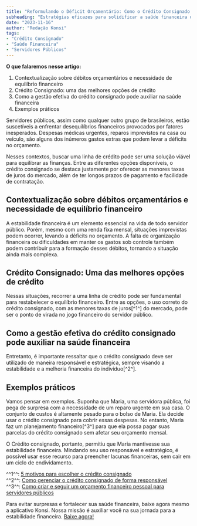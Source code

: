 ```yaml
---
title: "Reformulando o Déficit Orçamentário: Como o Crédito Consignado pode ser um aliado em cenários de desequilíbrio financeiro"
subheading: "Estratégias eficazes para solidificar a saúde financeira de servidores públicos, usando o crédito consignado como uma ferramenta"
date: "2023-11-16"
author: "Redação Konsi"
tags:
- "Crédito Consignado"
- "Saúde Financeira"
- "Servidores Públicos"
---
```


**O que falaremos nesse artigo:**
1. Contextualização sobre débitos orçamentários e necessidade de equilíbrio financeiro
2. Crédito Consignado: uma das melhores opções de crédito 
3. Como a gestão efetiva do crédito consignado pode auxiliar na saúde financeira
4. Exemplos práticos 

Servidores públicos, assim como qualquer outro grupo de brasileiros, estão suscetíveis a enfrentar desequilíbrios financeiros provocados por fatores inesperados. Despesas médicas urgentes, reparos imprevistos na casa ou veículo, são alguns dos inúmeros gastos extras que podem levar a déficits no orçamento. 

Nesses contextos, buscar uma linha de crédito pode ser uma solução viável para equilibrar as finanças. Entre as diferentes opções disponíveis, o crédito consignado se destaca justamente por oferecer as menores taxas de juros do mercado, além de ter longos prazos de pagamento e facilidade de contratação. 

## Contextualização sobre débitos orçamentários e necessidade de equilíbrio financeiro

A estabilidade financeira é um elemento essencial na vida de todo servidor público. Porém, mesmo com uma renda fixa mensal, situações imprevistas podem ocorrer, levando a déficits no orçamento. A falta de organização financeira ou dificuldades em manter os gastos sob controle também podem contribuir para a formação desses débitos, tornando a situação ainda mais complexa. 

## Crédito Consignado: Uma das melhores opções de crédito 

Nessas situações, recorrer a uma linha de crédito pode ser fundamental para restabelecer o equilíbrio financeiro. Entre as opções, o uso correto do crédito consignado, com as menores taxas de juros[^1^] do mercado, pode ser o ponto de virada no jogo financeiro do servidor público. 

## Como a gestão efetiva do crédito consignado pode auxiliar na saúde financeira

Entretanto, é importante ressaltar que o crédito consignado deve ser utilizado de maneira responsável e estratégica, sempre visando a estabilidade e a melhoria financeira do indivíduo[^2^]. 

## Exemplos práticos

Vamos pensar em exemplos. Suponha que Maria, uma servidora pública, foi pega de surpresa com a necessidade de um reparo urgente em sua casa. O conjunto de custos é altamente pesado para o bolso de Maria. Ela decide usar o crédito consignado para cobrir essas despesas. No entanto, Maria faz um planejamento financeiro[^3^] para que ela possa pagar suas parcelas do crédito consignado sem afetar seu orçamento mensal. 

O Crédito consignado, portanto, permitiu que Maria mantivesse sua estabilidade financeira.
Mindando seu uso responsável e estratégico, é possível usar esse recurso para preencher lacunas financeiras, sem cair em um ciclo de endividamento. 

^^1^^: [5 motivos para escolher o crédito consignado](http://konsi.com.br/postagens/5-motivos-para-escolher-o-credito-consignado-público)  
^^2^^: [Como gerenciar o crédito consignado de forma responsável](http://konsi.com.br/postagens/como-gerenciar-o-crédito-consignado-de-forma-responsável)  
^^3^^: [Como criar e seguir um orçamento financeiro pessoal para servidores públicos](http://konsi.com.br/postagens/como-criar-e-seguir-um-oramento-financeiro-pessoal-para-servidores-pblicos)  

Para evitar surpresas e fortalecer sua saúde financeira, baixe agora mesmo a aplicativo Konsi. Nossa missão é auxiliar você na sua jornada para a estabilidade financeira. [Baixe agora!](http://konsi.com.br/download-app)